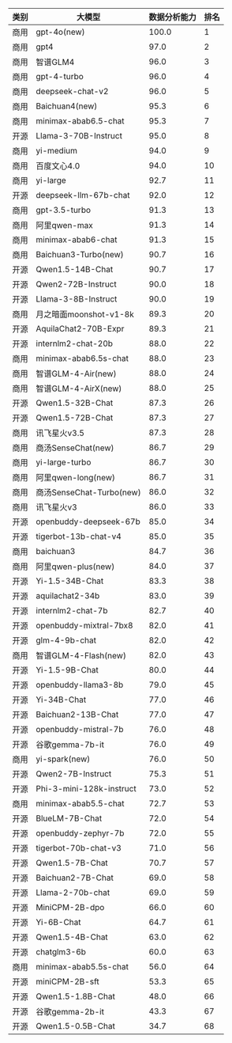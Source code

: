 
| 类别 | 大模型                         | 数据分析能力 | 排名 |
|-----|------------------------------|---------|----|
|商用|gpt-4o(new)|100.0|1|
|商用|gpt4|97.0|2|
|商用|智谱GLM4|96.0|3|
|商用|gpt-4-turbo|96.0|4|
|商用|deepseek-chat-v2|96.0|5|
|商用|Baichuan4(new)|95.3|6|
|商用|minimax-abab6.5-chat|95.3|7|
|开源|Llama-3-70B-Instruct|95.0|8|
|商用|yi-medium|94.0|9|
|商用|百度文心4.0|94.0|10|
|商用|yi-large|92.7|11|
|开源|deepseek-llm-67b-chat|92.0|12|
|商用|gpt-3.5-turbo|91.3|13|
|商用|阿里qwen-max|91.3|14|
|商用|minimax-abab6-chat|91.3|15|
|商用|Baichuan3-Turbo(new)|90.7|16|
|开源|Qwen1.5-14B-Chat|90.7|17|
|开源|Qwen2-72B-Instruct|90.0|18|
|开源|Llama-3-8B-Instruct|90.0|19|
|商用|月之暗面moonshot-v1-8k|89.3|20|
|开源|AquilaChat2-70B-Expr|89.3|21|
|开源|internlm2-chat-20b|88.0|22|
|商用|minimax-abab6.5s-chat|88.0|23|
|商用|智谱GLM-4-Air(new)|88.0|24|
|商用|智谱GLM-4-AirX(new)|88.0|25|
|开源|Qwen1.5-32B-Chat|87.3|26|
|开源|Qwen1.5-72B-Chat|87.3|27|
|商用|讯飞星火v3.5|87.3|28|
|商用|商汤SenseChat(new)|86.7|29|
|商用|yi-large-turbo|86.7|30|
|商用|阿里qwen-long(new)|86.7|31|
|商用|商汤SenseChat-Turbo(new)|86.0|32|
|商用|讯飞星火v3|86.0|33|
|开源|openbuddy-deepseek-67b|85.0|34|
|开源|tigerbot-13b-chat-v4|85.0|35|
|商用|baichuan3|84.7|36|
|商用|阿里qwen-plus(new)|84.0|37|
|开源|Yi-1.5-34B-Chat|83.3|38|
|开源|aquilachat2-34b|83.0|39|
|开源|internlm2-chat-7b|82.7|40|
|开源|openbuddy-mixtral-7bx8|82.0|41|
|开源|glm-4-9b-chat|82.0|42|
|商用|智谱GLM-4-Flash(new)|82.0|43|
|开源|Yi-1.5-9B-Chat|80.0|44|
|开源|openbuddy-llama3-8b|79.0|45|
|开源|Yi-34B-Chat|77.0|46|
|开源|Baichuan2-13B-Chat|77.0|47|
|开源|openbuddy-mistral-7b|76.0|48|
|开源|谷歌gemma-7b-it|76.0|49|
|商用|yi-spark(new)|76.0|50|
|开源|Qwen2-7B-Instruct|75.3|51|
|开源|Phi-3-mini-128k-instruct|73.0|52|
|商用|minimax-abab5.5-chat|72.7|53|
|开源|BlueLM-7B-Chat|72.0|54|
|开源|openbuddy-zephyr-7b|72.0|55|
|开源|tigerbot-70b-chat-v3|71.0|56|
|开源|Qwen1.5-7B-Chat|70.7|57|
|开源|Baichuan2-7B-Chat|69.0|58|
|开源|Llama-2-70b-chat|69.0|59|
|开源|MiniCPM-2B-dpo|66.0|60|
|开源|Yi-6B-Chat|64.7|61|
|开源|Qwen1.5-4B-Chat|63.0|62|
|开源|chatglm3-6b|60.0|63|
|商用|minimax-abab5.5s-chat|56.0|64|
|开源|miniCPM-2B-sft|53.3|65|
|开源|Qwen1.5-1.8B-Chat|48.0|66|
|开源|谷歌gemma-2b-it|43.3|67|
|开源|Qwen1.5-0.5B-Chat|34.7|68|

